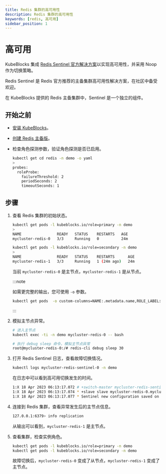 ```yaml
---
title: Redis 集群的高可用性
description: Redis 集群的高可用性
keywords: [redis, 高可用]
sidebar_position: 1
---
```


# 高可用

KubeBlocks 集成 [Redis Sentinel 官方解决方案](https://redis.io/docs/management/sentinel/)以实现高可用性，并采用 Noop 作为切换策略。

Redis Sentinel 是 Redis 官方推荐的主备集群高可用性解决方案，在社区中备受欢迎。

在 KubeBlocks 提供的 Redis 主备集群中，Sentinel 是一个独立的组件。

## 开始之前

* [安装 KubeBlocks](./../../installation/install-kubeblocks.md)。
* [创建 Redis 主备版](./../cluster-management/create-and-connect-a-redis-cluster.md#create-a-redis-cluster)。
* 检查角色探测参数，验证角色探测是否已启用。

    ```bash
    kubectl get cd redis -n demo -o yaml
    >
    probes:
      roleProbe:
        failureThreshold: 2
        periodSeconds: 2
        timeoutSeconds: 1
    ```

## 步骤

1. 查看 Redis 集群的初始状态。

    ```bash
    kubectl get pods -l kubeblocks.io/role=primary -n demo
    >
    NAME                READY   STATUS    RESTARTS   AGE
    mycluster-redis-0   3/3     Running   0          24m

    kubectl get pods -l kubeblocks.io/role=secondary -n demo
    >
    NAME                READY   STATUS    RESTARTS      AGE
    mycluster-redis-1   3/3     Running   1 (24m ago)   24m
    ```

   当前 `mycluster-redis-0` 是主节点，`mycluster-redis-1` 是从节点。

   :::note

   如需更完整的输出，您可使用 `-o` 参数。

   ```bash
   kubectl get pods  -o custom-columns=NAME:.metadata.name,ROLE_LABEL:.metadata.labels."kubeblocks\.io/role"
   ```

   :::

2. 模拟主节点异常。

   ```bash
   # 进入主节点
   kubectl exec -ti -n demo mycluster-redis-0 -- bash

   # 执行 debug sleep 命令，模拟主节点异常
   root@mycluster-redis-0:/# redis-cli debug sleep 30
   ```

3. 打开 Redis Sentinel 日志，查看故障切换情况。

   ```bash
   kubectl logs mycluster-redis-sentinel-0 -n demo
   ```

   在日志中可以看到高可用切换发生的时间。

   ```bash
   1:X 18 Apr 2023 06:13:17.072 # +switch-master mycluster-redis-sentinel mycluster-redis-0.mycluster-redis-headless.default.svc 6379 mycluster-redis-1.mycluster-redis-headless.default.svc 6379
   1:X 18 Apr 2023 06:13:17.074 * +slave slave mycluster-redis-0.mycluster-redis-headless.default.svc:6379 mycluster-redis-0.mycluster-redis-headless.default.svc 6379 @ mycluster-redis-sentinel mycluster-redis-1.mycluster-redis-headless.default.svc 6379
   1:X 18 Apr 2023 06:13:17.077 * Sentinel new configuration saved on disk
   ```

4. 连接到 Redis 集群，查看异常发生后的主节点信息。

    ```bash
    127.0.0.1:6379> info replication
    ```

   从输出可以看到，`mycluster-redis-1` 是主节点。

5. 查看集群，检查实例角色。

   ```bash
   kubectl get pods -l kubeblocks.io/role=primary -n demo
   kubectl get pods -l kubeblocks.io/role=secondary -n demo
   ```

   故障切换后，`mycluster-redis-0` 变成了从节点，`mycluster-redis-1` 变成了主节点。
